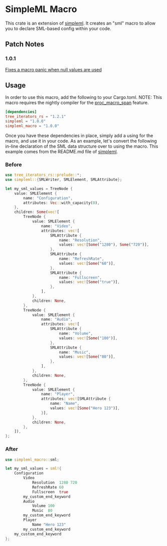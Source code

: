 # SimpleML Macro

This crate is an extension of [simpleml](https://crates.io/crates/simpleml). It creates an "sml" macro to allow you to declare SML-based config within your code. 

## Patch Notes

### 1.0.1
[Fixes a macro panic when null values are used](https://github.com/mr-adult/SimpleML/issues/1)

## Usage

In order to use this macro, add the following to your Cargo.toml. NOTE: This macro requires the nightly compiler for the [proc_macro_span](https://github.com/rust-lang/rust/issues/54725) feature.

```toml
[dependencies]
tree_iterators_rs = "1.2.1"
simpleml = "1.0.0"
simpleml_macro = "1.0.0"
```

Once you have these dependencies in place, simply add a using for the macro, and use it in your code. As an example, let's convert the following in-line declaration of the SML data structure over to using the macro. This example comes from the README.md file of [simpleml](https://crates.io/crates/simpleml).

### Before
```rust
use tree_iterators_rs::prelude::*;
use simpleml::{SMLWriter, SMLElement, SMLAttribute};

let my_sml_values = TreeNode {
    value: SMLElement {
        name: "Configuration",
        attributes: Vec::with_capacity(0),
    },
    children: Some(vec![
        TreeNode {
            value: SMLElement {
                name: "Video",
                attributes: vec![
                    SMLAttribute {
                        name: "Resolution",
                        values: vec![Some("1280"), Some("720")],
                    },
                    SMLAttribute {
                        name: "RefreshRate",
                        values: vec![Some("60")],
                    },
                    SMLAttribute {
                        name: "Fullscreen",
                        values: vec![Some("true")],
                    },
                ],
            },
            children: None,
        },
        TreeNode {
            value: SMLElement {
                name: "Audio",
                attributes: vec![
                    SMLAttribute {
                        name: "Volume",
                        values: vec![Some("100")],
                    },
                    SMLAttribute {
                        name: "Music",
                        values: vec![Some("80")],
                    },
                ],
            },
            children: None,
        },
        TreeNode {
            value: SMLElement {
                name: "Player",
                attributes: vec![SMLAttribute {
                    name: "Name",
                    values: vec![Some("Hero 123")],
                }],
            },
            children: None,
        },
    ]),
};
```

### After
```rust
use simpleml_macro::sml;

let my_sml_values = sml!{
    Configuration
        Video
            Resolution  1280 720
            RefreshRate 60
            Fullscreen  true
        my_custom_end_keyword
        Audio
            Volume 100
            Music  80
        my_custom_end_keyword
        Player
            Name "Hero 123"
        my_custom_end_keyword
    my_custom_end_keyword
};
```